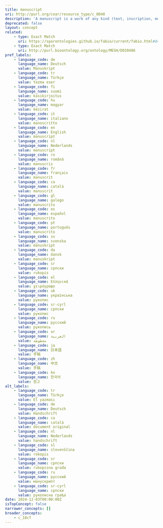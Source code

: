 ```yaml
---
title: manuscript
uri: http://purl.org/coar/resource_type/c_0040
description: 'A manuscript is a work of any kind (text, inscription, music score, map, etc.) written entirely by hand. [Source: https://products.abc-clio.com/ODLIS/odlis_m.aspx]'
deprecated: false
layout: concept
related:
    - type: Exact Match
      uri: https://sparontologies.github.io/fabio/current/fabio.html#d4e4043
    - type: Exact Match
      uri: http://purl.bioontology.org/ontology/MESH/D020486
pref_labels:
    - language_code: de
      language_name: Deutsch
      value: Manuskript
    - language_code: tr
      language_name: Türkçe
      value: Yazma eser
    - language_code: fi
      language_name: suomi
      value: käsikirjoitus
    - language_code: hu
      language_name: magyar
      value: kézirat
    - language_code: it
      language_name: italiano
      value: manoscritto
    - language_code: en
      language_name: English
      value: manuscript
    - language_code: nl
      language_name: Nederlands
      value: manuscript
    - language_code: ro
      language_name: română
      value: manuscris
    - language_code: fr
      language_name: français
      value: manuscrit
    - language_code: ca
      language_name: català
      value: manuscrit
    - language_code: gl
      language_name: galego
      value: manuscrito
    - language_code: es
      language_name: español
      value: manuscrito
    - language_code: pt
      language_name: português
      value: manuscrito
    - language_code: sv
      language_name: svenska
      value: manuskript
    - language_code: da
      language_name: dansk
      value: manuskript
    - language_code: sr
      language_name: српски
      value: rukopis
    - language_code: el
      language_name: Ελληνικά
      value: χειρόγραφο
    - language_code: uk
      language_name: українська
      value: рукопис
    - language_code: sr-cyrl
      language_name: српски
      value: рукопис
    - language_code: ru
      language_name: русский
      value: рукопись
    - language_code: ar
      language_name: العربية
      value: مخطوطة
    - language_code: ja
      language_name: 日本語
      value: 手稿
    - language_code: zh
      language_name: 中文
      value: 手稿
    - language_code: ko
      language_name: 한국어
      value: 원고
alt_labels:
    - language_code: tr
      language_name: Türkçe
      value: El yazması
    - language_code: de
      language_name: Deutsch
      value: Handschrift
    - language_code: ca
      language_name: català
      value: document original
    - language_code: nl
      language_name: Nederlands
      value: handschrift
    - language_code: sl
      language_name: slovenščina
      value: rokopis
    - language_code: sr
      language_name: српски
      value: rukopisna građa
    - language_code: ru
      language_name: русский
      value: манускрипт
    - language_code: sr-cyrl
      language_name: српски
      value: рукописна грађа
date: 2024-12-03T00:00:00Z
isTopConcept: false
narrower_concepts: []
broader_concepts:
    - c_18cf
---
```


